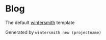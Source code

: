 
# Blog

The default [wintersmith](https://github.com/jnordberg/wintersmith) template

Generated by `wintersmith new (projectname)`

